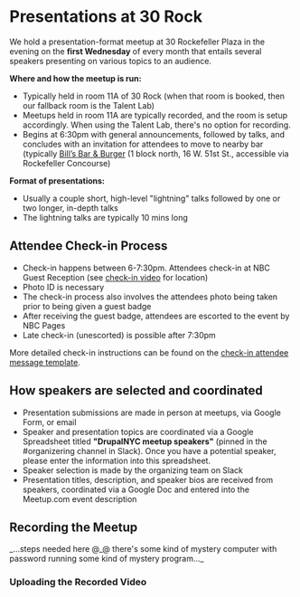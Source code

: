 # Presentations at 30 Rock

We hold a presentation-format meetup at 30 Rockefeller Plaza in the evening on the **first Wednesday** of every month that entails several speakers presenting on various topics to an audience.

**Where and how the meetup is run:**

* Typically held in room 11A of 30 Rock \(when that room is booked, then our fallback room is the Talent Lab\)
* Meetups held in room 11A are typically recorded, and the room is setup accordingly. When using the Talent Lab, there's no option for recording.
* Begins at 6:30pm with general announcements, followed by talks, and concludes with an invitation for attendees to move to nearby bar \(typically [Bill’s Bar & Burger](https://goo.gl/maps/Eghs2) \(1 block north, 16 W. 51st St., accessible via Rockefeller Concourse\)

**Format of presentations:**

* Usually a couple short, high-level "lightning" talks followed by one or two longer, in-depth talks
* The lightning talks are typically 10 mins long

## Attendee Check-in Process

* Check-in happens between 6-7:30pm. Attendees check-in at NBC Guest Reception \(see [check-in video](http://bit.ly/dnyccheckin) for location\)
* Photo ID is necessary
* The check-in process also involves the attendees photo being taken prior to being given a guest badge
* After receiving the guest badge, attendees are escorted to the event by NBC Pages
* Late check-in \(unescorted\) is possible after 7:30pm

More detailed check-in instructions can be found on the [check-in attendee message template](https://drupal-nyc.gitbooks.io/meetup/content/attendee-communication-templates.html#check-in-instructions).

## How speakers are selected and coordinated

* Presentation submissions are made in person at meetups, via Google Form, or email
* Speaker and presentation topics are coordinated via a Google Spreadsheet titled **"DrupalNYC meetup speakers"** (pinned in the #organizering channel in Slack). Once you have a potential speaker, please enter the information into this spreadsheet.
* Speaker selection is made by the organizing team on Slack
* Presentation titles, description, and speaker bios are received from speakers, coordinated via a Google Doc and entered into the Meetup.com event description

## Recording the Meetup <a id="recording"></a>

_...steps needed here @\_@ there's some kind of mystery computer with password running some kind of mystery program...\_

### Uploading the Recorded Video

